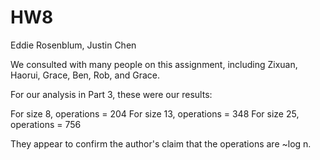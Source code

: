# HW8
Eddie Rosenblum, Justin Chen

We consulted with many people on this assignment, including Zixuan, Haorui, Grace, Ben, Rob, and Grace.


For our analysis in Part 3, these were our results:

For size 8, operations = 204
For size 13, operations = 348
For size 25, operations = 756

They appear to confirm the author's claim that the operations are ~log n.
